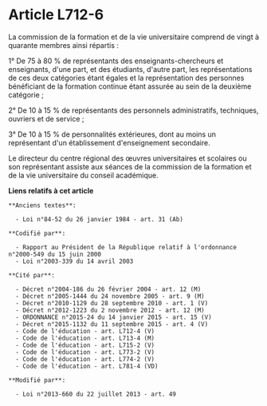 # Article L712-6

La commission de la formation et de la vie universitaire comprend de vingt à quarante membres ainsi répartis :

1° De 75 à 80 % de représentants des enseignants-chercheurs et enseignants, d'une part, et des étudiants, d'autre part, les
représentations de ces deux catégories étant égales et la représentation des personnes bénéficiant de la formation continue
étant assurée au sein de la deuxième catégorie ;

2° De 10 à 15 % de représentants des personnels administratifs, techniques, ouvriers et de service ;

3° De 10 à 15 % de personnalités extérieures, dont au moins un représentant d'un établissement d'enseignement secondaire.

Le directeur du centre régional des œuvres universitaires et scolaires ou son représentant assiste aux séances de la
commission de la formation et de la vie universitaire du conseil académique.

**Liens relatifs à cet article**

	**Anciens textes**:

	  - Loi n°84-52 du 26 janvier 1984 - art. 31 (Ab)

	**Codifié par**:

	  - Rapport au Président de la République relatif à l'ordonnance n°2000-549 du 15 juin 2000
	  - Loi n°2003-339 du 14 avril 2003

	**Cité par**:

	  - Décret n°2004-186 du 26 février 2004 - art. 12 (M)
	  - Décret n°2005-1444 du 24 novembre 2005 - art. 9 (M)
	  - Décret n°2010-1129 du 28 septembre 2010 - art. 1 (V)
	  - Décret n°2012-1223 du 2 novembre 2012 - art. 12 (M)
	  - ORDONNANCE n°2015-24 du 14 janvier 2015 - art. 15 (V)
	  - Décret n°2015-1132 du 11 septembre 2015 - art. 4 (V)
	  - Code de l'éducation - art. L712-4 (V)
	  - Code de l'éducation - art. L713-4 (M)
	  - Code de l'éducation - art. L715-2 (V)
	  - Code de l'éducation - art. L773-2 (V)
	  - Code de l'éducation - art. L774-2 (V)
	  - Code de l'éducation - art. L781-4 (VD)

	**Modifié par**:

	  - Loi n°2013-660 du 22 juillet 2013 - art. 49
